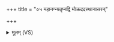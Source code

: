 +++
title = "०५ महानग्न्यतृप्नद्वि मोक्रददस्थानासरन्"

+++
<details><summary>मूलम् (VS)</summary>

म॑हान॒ग्न्य᳡तृप्नद्वि॒ मोक्र॑द॒दस्था॑नासरन्। शक्ति॑का॒नना॑ स्वच॒मश॑कं सक्तु॒ पद्य॑म् ॥
</details>